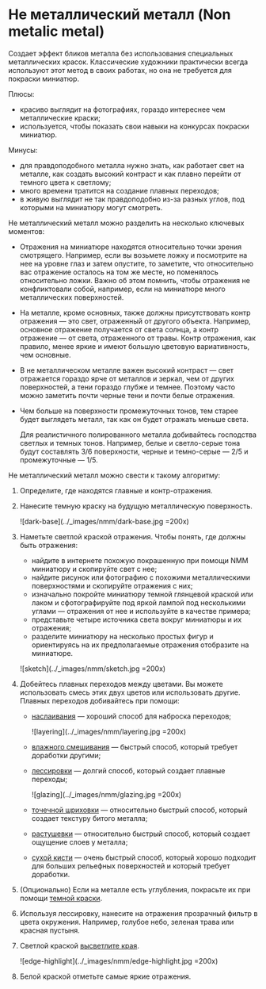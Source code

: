 # Не металлический металл (Non metalic metal)

Создает эффект бликов металла без использования специальных металлических красок. Классические художники практически всегда используют этот метод в своих работах, но она не требуется для покраски миниатюр.

Плюсы:

- красиво выглядит на фотографиях, гораздо интереснее чем металлические краски;
- используется, чтобы показать свои навыки на конкурсах покраски миниатюр.

Минусы:

- для правдоподобного металла нужно знать, как работает свет на металле, как создать высокий контраст и как плавно перейти от темного цвета к светлому;
- много времени тратится на создание плавных переходов;
- в живую выглядит не так правдоподобно из-за разных углов, под которыми на миниатюру могут смотреть.

Не металлический металл можно разделить на несколько ключевых моментов:
    
- Отражения на миниатюре находятся относительно точки зрения смотрящего. Например, если вы возьмете ложку и посмотрите на нее на уровне глаз и затем опустите, то заметите, что относительно вас отражение осталось на том же месте, но поменялось относительно ложки. Важно об этом помнить, чтобы отражения не конфликтовали собой, например, если на миниатюре много металлических поверхностей.
    
- На металле, кроме основных, также должны присутствовать контр отражения — это свет, отраженный от другого объекта. Например, основное отражение получается от света солнца, а контр отражение — от света, отраженного от травы. Контр отражения, как правило, менее яркие и имеют большую цветовую вариативность, чем основные. 

- В не металлическом металле важен высокий контраст — свет отражается гораздо ярче от металлов и зеркал, чем от других поверхностей, а тени гораздо глубже и темнее. Поэтому часто можно заметить почти черные тени и почти белые отражения.

- Чем больше на поверхности промежуточных тонов, тем старее будет выглядеть металл, так как он будет отражать меньше света.
    
    Для реалистичного полированного металла добивайтесь господства светлых и темных тонов. Например, белые и светло-серые тона будут составлять 3/6 поверхности, черные и темно-серые — 2/5 и промежуточные — 1/5.

Не металлический металл можно свести к такому алгоритму:

1. Определите, где находятся главные и контр-отражения.
2. Нанесите темную краску на будущую металлическую поверхность.
   
    ![dark-base](../_images/nmm/dark-base.jpg =200x)

3. Наметьте светлой краской отражения. Чтобы понять, где должны быть отражения:
    - найдите в интернете похожую покрашенную при помощи NMM миниатюру и скопируйте свет с нее;
    - найдите рисунок или фотографию с похожими металлическими поверхностями и скопируйте отражения с них;
    - изначально покройте миниатюру темной глянцевой краской или лаком и сфотографируйте под яркой лампой под несколькими углами — отражения от нее и используйте в качестве примера;
    - представьте четыре источника света вокруг миниатюры и их отражения;
    - разделите миниатюру на несколько простых фигур и ориентируясь на их предполагаемые отражения отобразите на миниатюре.

     ![sketch](../_images/nmm/sketch.jpg =200x)

4. Добейтесь плавных переходов между цветами. Вы можете использовать смесь этих двух цветов или использовать другие. Плавных переходов добивайтесь при помощи:
    - [наслаивания](layering.md) — хороший способ для наброска переходов;
  
      ![layering](../_images/nmm/layering.jpg =200x)

    - [влажного смешивания](wet-blending.md) — быстрый способ, который требует доработки другими;
    - [лессировки](glazing.md) — долгий способ, который создает плавные переходы;
    
      ![glazing](../_images/nmm/glazing.jpg =200x) 

    - [точечной шриховки](stippling.md) — относительно быстрый способ, который создает текстуру битого металла;
    - [растушевки](feathering.md) — относительно быстрый способ, который создает ощущение слоев у металла;
    - [сухой кисти](drybrush.md) — очень быстрый способ, который хорошо подходит для больших рельефных поверхностей и который требует доработки.

5. (Опционально) Если на металле есть углубления, покрасьте их при помощи [темной краски](recess-shading.md).
6. Используя лессировку, нанесите на отражения прозрачный фильтр в цвета окружения. Например, голубое небо, зеленая трава или красная пустыня.
7. Светлой краской [высветлите края](edge-highlighting.md).
   
    ![edge-highlight](../_images/nmm/edge-highlight.jpg =200x)

8. Белой краской отметьте самые яркие отражения.